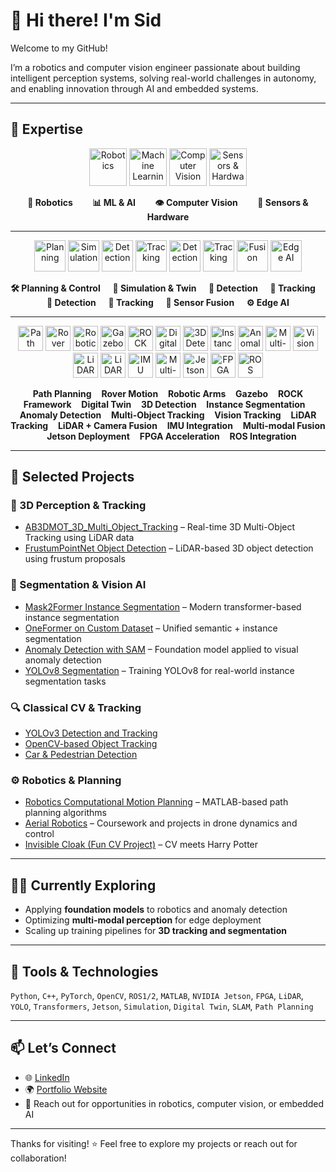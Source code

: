 # 👋 Hi there! I'm Sid

Welcome to my GitHub!

I’m a robotics and computer vision engineer passionate about building intelligent perception systems, solving real-world challenges in autonomy, and enabling innovation through AI and embedded systems.

---

## 🧠 Expertise

<!-- Level 1: Domains -->
<p float="left" align="center">
  <img src="path_to_robotics_logo.png" width="60" alt="Robotics" />
  <img src="path_to_ml_logo.png" width="60" alt="Machine Learning" />
  <img src="path_to_cv_logo.png" width="60" alt="Computer Vision" />
  <img src="path_to_sensors_logo.png" width="60" alt="Sensors & Hardware" />
</p>

<p float="left" align="center">
  <b>🤖 Robotics</b> &nbsp;&nbsp;&nbsp;&nbsp;&nbsp;&nbsp;
  <b>📊 ML & AI</b> &nbsp;&nbsp;&nbsp;&nbsp;&nbsp;&nbsp;
  <b>👁️ Computer Vision</b> &nbsp;&nbsp;&nbsp;&nbsp;&nbsp;&nbsp;
  <b>📡 Sensors & Hardware</b>
</p>

---

<!-- Level 2: Subcategories -->
<p float="left" align="center">
  <img src="path_to_planning_logo.png" width="50" alt="Planning" />
  <img src="path_to_simulation_logo.png" width="50" alt="Simulation" />
  <img src="path_to_detection_logo.png" width="50" alt="Detection" />
  <img src="path_to_tracking_logo.png" width="50" alt="Tracking" />
  <img src="path_to_detection_logo.png" width="50" alt="Detection" />
  <img src="path_to_tracking_logo.png" width="50" alt="Tracking" />
  <img src="path_to_fusion_logo.png" width="50" alt="Fusion" />
  <img src="path_to_edge_ai_logo.png" width="50" alt="Edge AI" />
</p>

<p float="left" align="center" style="margin-top:0;">
  <b>🛠️ Planning & Control</b> &nbsp;&nbsp;&nbsp;
  <b>🧪 Simulation & Twin</b> &nbsp;&nbsp;&nbsp;
  <b>🎯 Detection</b> &nbsp;&nbsp;&nbsp;
  <b>📍 Tracking</b> &nbsp;&nbsp;&nbsp;
  <b>🎯 Detection</b> &nbsp;&nbsp;&nbsp;
  <b>📍 Tracking</b> &nbsp;&nbsp;&nbsp;
  <b>🔗 Sensor Fusion</b> &nbsp;&nbsp;&nbsp;
  <b>⚙️ Edge AI</b>
</p>

---

<!-- Level 3: Topics -->
<p float="left" align="center">
  <img src="path_to_path_planning_logo.png" width="40" alt="Path Planning" />
  <img src="path_to_rover_motion_logo.png" width="40" alt="Rover Motion" />
  <img src="path_to_robotic_arm_logo.png" width="40" alt="Robotic Arm" />
  <img src="path_to_gazebo_logo.png" width="40" alt="Gazebo" />
  <img src="path_to_rock_logo.png" width="40" alt="ROCK Framework" />
  <img src="path_to_custom_twin_logo.png" width="40" alt="Digital Twin" />
  <img src="path_to_3d_detection_logo.png" width="40" alt="3D Detection" />
  <img src="path_to_instance_seg_logo.png" width="40" alt="Instance Segmentation" />
  <img src="path_to_anomaly_detection_logo.png" width="40" alt="Anomaly Detection" />
  <img src="path_to_mot_logo.png" width="40" alt="Multi-Object Tracking" />
  <img src="path_to_vision_track_logo.png" width="40" alt="Vision Tracking" />
  <img src="path_to_lidar_track_logo.png" width="40" alt="LiDAR Tracking" />
  <img src="path_to_fusion_lidar_cam_logo.png" width="40" alt="LiDAR + Camera Fusion" />
  <img src="path_to_imu_logo.png" width="40" alt="IMU Integration" />
  <img src="path_to_multi_modal_logo.png" width="40" alt="Multi-modal Fusion" />
  <img src="path_to_jetson_logo.png" width="40" alt="Jetson Deployment" />
  <img src="path_to_fpga_logo.png" width="40" alt="FPGA Acceleration" />
  <img src="path_to_ros_logo.png" width="40" alt="ROS Integration" />
</p>

<p float="left" align="center" style="margin-top:0;">
  <b>Path Planning</b> &nbsp;&nbsp;
  <b>Rover Motion</b> &nbsp;&nbsp;
  <b>Robotic Arms</b> &nbsp;&nbsp;
  <b>Gazebo</b> &nbsp;&nbsp;
  <b>ROCK Framework</b> &nbsp;&nbsp;
  <b>Digital Twin</b> &nbsp;&nbsp;
  <b>3D Detection</b> &nbsp;&nbsp;
  <b>Instance Segmentation</b> &nbsp;&nbsp;
  <b>Anomaly Detection</b> &nbsp;&nbsp;
  <b>Multi-Object Tracking</b> &nbsp;&nbsp;
  <b>Vision Tracking</b> &nbsp;&nbsp;
  <b>LiDAR Tracking</b> &nbsp;&nbsp;
  <b>LiDAR + Camera Fusion</b> &nbsp;&nbsp;
  <b>IMU Integration</b> &nbsp;&nbsp;
  <b>Multi-modal Fusion</b> &nbsp;&nbsp;
  <b>Jetson Deployment</b> &nbsp;&nbsp;
  <b>FPGA Acceleration</b> &nbsp;&nbsp;
  <b>ROS Integration</b>
</p>

---

## 🚀 Selected Projects

### 🎯 3D Perception & Tracking
- [AB3DMOT_3D_Multi_Object_Tracking](https://github.com/yourusername/AB3DMOT_3D_Multi_Object_Tracking) – Real-time 3D Multi-Object Tracking using LiDAR data  
- [FrustumPointNet Object Detection](https://github.com/yourusername/FrustrumPointnet_object_detection_using_LiDAR_data) – LiDAR-based 3D object detection using frustum proposals

### 🧠 Segmentation & Vision AI
- [Mask2Former Instance Segmentation](https://github.com/yourusername/instance_segmentation_using_Mask2Former) – Modern transformer-based instance segmentation  
- [OneFormer on Custom Dataset](https://github.com/yourusername/Oneformer_instance_segmentation_with_custom_dataset) – Unified semantic + instance segmentation  
- [Anomaly Detection with SAM](https://github.com/yourusername/anomaly_detection_and_segmentation_using_sam) – Foundation model applied to visual anomaly detection  
- [YOLOv8 Segmentation](https://github.com/yourusername/instance_segmentation_with-custom_dataset_using_yolov8) – Training YOLOv8 for real-world instance segmentation tasks

### 🔍 Classical CV & Tracking
- [YOLOv3 Detection and Tracking](https://github.com/yourusername/YOLOv3-Dectection-and-Tracking-with-Custom-Dataset)  
- [OpenCV-based Object Tracking](https://github.com/yourusername/Object-Tracking-using-OpenCV-)  
- [Car & Pedestrian Detection](https://github.com/yourusername/Car-Pedestrian-Detection)

### ⚙️ Robotics & Planning
- [Robotics Computational Motion Planning](https://github.com/yourusername/Robotics-Computational-Motion-Planning) – MATLAB-based path planning algorithms  
- [Aerial Robotics](https://github.com/yourusername/Aerial-Robotics) – Coursework and projects in drone dynamics and control  
- [Invisible Cloak (Fun CV Project)](https://github.com/yourusername/Invisible_cloak) – CV meets Harry Potter

---

## 🧑‍💻 Currently Exploring

- Applying **foundation models** to robotics and anomaly detection  
- Optimizing **multi-modal perception** for edge deployment  
- Scaling up training pipelines for **3D tracking and segmentation**

---

## 🧩 Tools & Technologies

`Python`, `C++`, `PyTorch`, `OpenCV`, `ROS1/2`, `MATLAB`, `NVIDIA Jetson`, `FPGA`, `LiDAR`, `YOLO`, `Transformers`, `Jetson`, `Simulation`, `Digital Twin`, `SLAM`, `Path Planning`

---

## 📫 Let’s Connect

- 🌐 [LinkedIn](https://linkedin.com/in/yourprofile)
- 🌍 [Portfolio Website](https://yourwebsite.com)
- 📨 Reach out for opportunities in robotics, computer vision, or embedded AI

---

Thanks for visiting! ⭐ Feel free to explore my projects or reach out for collaboration!
